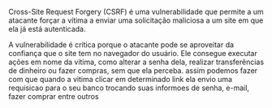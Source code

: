 
Cross-Site Request Forgery (CSRF) é uma vulnerabilidade que permite a um atacante forçar a vítima a enviar uma solicitação maliciosa a um site em que ela já está autenticada.

A vulnerabilidade é crítica porque o atacante pode se aproveitar da confiança que o site tem no navegador do usuário. Ele consegue executar ações em nome da vítima, como alterar a senha dela, realizar transferências de dinheiro ou fazer compras, sem que ela perceba. assim podemos fazer com que quando a vitima clicar em determinado link ela envio uma requisicao para o seu banco trocando suas informoes de senha, e-mail, fazer comprar entre outros
